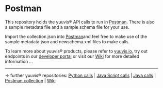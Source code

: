 # Postman

This repository holds the yuuvis® API calls to run in [Postman](https://www.getpostman.com/). There is also a sample metadata file and a sample schema file for your use.

Import the collection.json into [Postman](https://www.getpostman.com/)and feel free to make use of the sample metadata.json and newschema.xml files to make calls.

To learn more about yuuvis® products, please refer to [yuuvis.io](https://yuuvis.io/), try out endpoints in our [developer portal](https://yuuvis.io/Apis) or visit our [Wiki](https://github.com/yuuvis/Documentation/wiki) for more detailed information ...


<hr/>


&rarr; further yuuvis® repositories: 
[Python calls](https://github.com/yuuvis/Python-calls) | [Java Script calls](https://github.com/yuuvis/JavaScript-calls) | [Java calls](https://github.com/yuuvis/Java-calls) | [Postman collection](https://github.com/yuuvis/Postman) | [Wiki](https://github.com/yuuvis/documentation)


